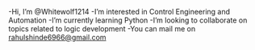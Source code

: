 -Hi, I’m @Whitewolf1214
-I’m interested in Control Engineering and Automation
-I’m currently learning Python
-I’m looking to collaborate on topics related to logic development
-You can mail me on rahulshinde6966@gmail.com

<!---
Whitewolf1214/Whitewolf1214 is a ✨ special ✨ repository because its `README.md` (this file) appears on your GitHub profile.
You can click the Preview link to take a look at your changes.
--->

